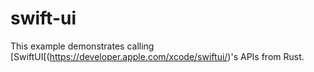 # swift-ui

This example demonstrates calling [SwiftUI[(https://developer.apple.com/xcode/swiftui/)'s APIs from Rust.
